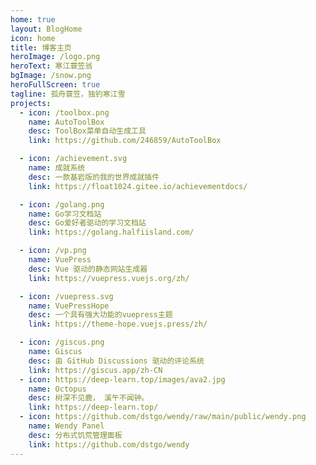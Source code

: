 ```yaml
---
home: true
layout: BlogHome
icon: home
title: 博客主页
heroImage: /logo.png
heroText: 寒江蓑笠翁
bgImage: /snow.png
heroFullScreen: true
tagline: 孤舟蓑笠，独钓寒江雪
projects:
  - icon: /toolbox.png
    name: AutoToolBox
    desc: ToolBox菜单自动生成工具
    link: https://github.com/246859/AutoToolBox

  - icon: /achievement.svg
    name: 成就系统
    desc: 一款基岩版的我的世界成就插件
    link: https://float1024.gitee.io/achievementdocs/

  - icon: /golang.png
    name: Go学习文档站
    desc: Go爱好者驱动的学习文档站
    link: https://golang.halfiisland.com/

  - icon: /vp.png
    name: VuePress
    desc: Vue 驱动的静态网站生成器
    link: https://vuepress.vuejs.org/zh/

  - icon: /vuepress.svg
    name: VuePressHope
    desc: 一个具有强大功能的vuepress主题
    link: https://theme-hope.vuejs.press/zh/

  - icon: /giscus.png
    name: Giscus
    desc: 由 GitHub Discussions 驱动的评论系统
    link: https://giscus.app/zh-CN
  - icon: https://deep-learn.top/images/ava2.jpg
    name: Octopus
    desc: 树深不见鹿， 溪午不闻钟。
    link: https://deep-learn.top/
  - icon: https://github.com/dstgo/wendy/raw/main/public/wendy.png
    name: Wendy Panel
    desc: 分布式饥荒管理面板
    link: https://github.com/dstgo/wendy
---
```


